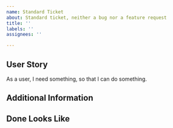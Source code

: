 ```yaml
---
name: Standard Ticket
about: Standard ticket, neither a bug nor a feature request
title: ''
labels: ''
assignees: ''

---
```


## User Story
As a user, I need something, so that I can do something. 

## Additional Information

## Done Looks Like
